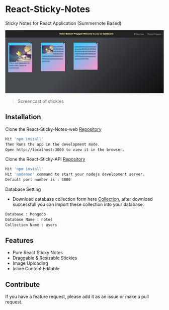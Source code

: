 # React-Sticky-Notes

Sticky Notes for React Application (Summernote Based)

![Stickies](https://github.com/kmaulik/React-Node-Sticky-note-app/blob/master/react-sticky-note-image.jpg)
> Screencast of stickies

## Installation

Clone the React-Sticky-Notes-web [Repository](https://github.com/kmaulik/React-Sticky-note-web)

```bash
Hit 'npm install'
Then Runs the app in the development mode.
Open http://localhost:3000 to view it in the browser.
 ```
Clone the React-Sticky-API [Repository](https://github.com/kmaulik/React-Sticky-note-api)

```bash
Hit 'npm install'
Hit 'nodemon' command to start your nodejs development server.
Default port number is : 4000

 ```
 Database Setting
 
 * Download database collection form here [Collection](https://github.com/kmaulik/React-Sticky-note-web/tree/master/Sample%20Database/notes), after download successfull you can import these collection into your database.
 
 ```bash
 Database : Mongodb
 Database Name : notes
 Collection Name : users
 
 ```
 
## Features

* Pure React Sticky Notes
* Draggable & Resizable Stickies
* Image Uploading
* Inline Content Editable

## Contribute

If you have a feature request, please add it as an issue or make a pull request.
